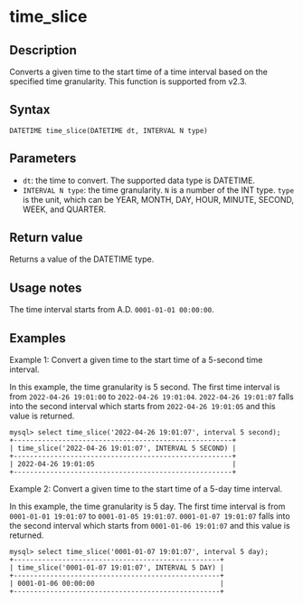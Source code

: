 # time_slice

## Description

Converts a given time to the start time of a time interval based on the specified time granularity. This function is supported from v2.3.

## Syntax

```Plain
DATETIME time_slice(DATETIME dt, INTERVAL N type)
```

## **Parameters**

- `dt`: the time to convert. The supported data type is DATETIME.
- `INTERVAL N type`: the time granularity. `N` is a number of the INT type. `type` is the unit, which can be YEAR, MONTH, DAY, HOUR, MINUTE, SECOND, WEEK, and QUARTER.

## Return value

Returns a value of the DATETIME type.

## Usage notes

The time interval starts from A.D. `0001-01-01 00:00:00`.

## Examples

Example 1: Convert a given time to the start time of a 5-second time interval.

In this example, the time granularity is 5 second. The first time interval is from `2022-04-26 19:01:00` to `2022-04-26 19:01:04`. `2022-04-26 19:01:07` falls into the second interval which starts from `2022-04-26 19:01:05` and this value is returned.

```Plain
mysql> select time_slice('2022-04-26 19:01:07', interval 5 second);
+------------------------------------------------------+
| time_slice('2022-04-26 19:01:07', INTERVAL 5 SECOND) |
+------------------------------------------------------+
| 2022-04-26 19:01:05                                  |
+------------------------------------------------------+
```

Example 2: Convert a given time to the start time of a 5-day time interval.

In this example, the time granularity is 5 day. The first time interval is from `0001-01-01 19:01:07` to `0001-01-05 19:01:07`. `0001-01-07 19:01:07` falls into the second interval which starts from `0001-01-06 19:01:07` and this value is returned.

```Plain
mysql> select time_slice('0001-01-07 19:01:07', interval 5 day);
+---------------------------------------------------+
| time_slice('0001-01-07 19:01:07', INTERVAL 5 DAY) |
+---------------------------------------------------+
| 0001-01-06 00:00:00                               |
+---------------------------------------------------+
```
